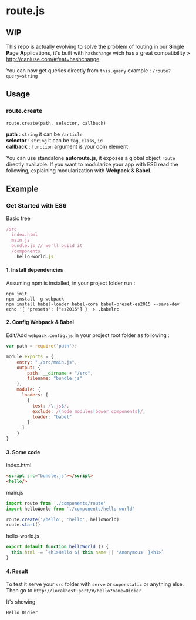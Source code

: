 # route.js

## WIP

This repo is actually evolving to solve the problem of routing in our **S**ingle **P**age **A**pplications, it's built with `hashchange` wich has a great compatibility > http://caniuse.com/#feat=hashchange  

You can now get queries directly from `this.query` example : `/route?query=string`

## Usage

### route.create
```
route.create(path, selector, callback)
```
**path** : `string` it can be `/article`  
**selector** : `string` it can be `tag`, `class`, `id`  
**callback** : `function` argument is your dom element  

You can use standalone **autoroute.js**, it exposes a global object `route` directly available. If you want to modularize your app with ES6 read the following, explaining modularization with **Webpack** & **Babel**.

## Example

### Get Started with ES6

Basic tree
```javascript
/src
  index.html
  main.js
  bundle.js // we'll build it
  /components
    hello-world.js
```
#### 1. Install dependencies

Assuming npm is installed, in your project folder run :
```
npm init
npm install -g webpack
npm install babel-loader babel-core babel-preset-es2015 --save-dev
echo '{ "presets": ["es2015"] }' > .babelrc
```

#### 2. Config Webpack & Babel
Edit/Add `webpack.config.js` in your project root folder as following :

```javascript
var path = require('path');

module.exports = {
    entry: "./src/main.js",
    output: {
        path: __dirname + "/src",
        filename: "bundle.js"
    },
    module: {
      loaders: [
        {
          test: /\.js$/,
          exclude: /(node_modules|bower_components)/,
          loader: "babel"
        }
      ]
    }
}
```

#### 3. Some code

index.html
```html
<script src="bundle.js"></script>
<hello/>
```

main.js
```javascript
import route from './components/route'
import helloWorld from './components/hello-world'

route.create('/hello', 'hello', helloWorld)
route.start()
```

hello-world.js
```javascript
export default function helloWorld () {
  this.html += `<h1>Hello ${ this.name || 'Anonymous' }<h1>`
}
```

#### 4. Result 

To test it serve your `src` folder with `serve` or `superstatic` or anything else.  
Then go to `http://localhost:port/#/hello?name=Didier`

It's showing
```
Hello Didier
```
